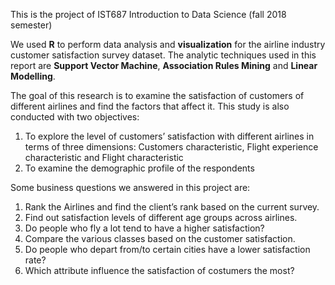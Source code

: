 This is the project of IST687 Introduction to Data Science (fall 2018 semester)

We used **R** to perform data analysis and **visualization** for the airline industry customer satisfaction survey dataset. 
The analytic techniques used in this report are **Support Vector Machine**, **Association Rules Mining** and **Linear Modelling**.

The goal of this research is to examine the satisfaction of customers of different airlines and find the factors that affect it.
This study is also conducted with two objectives:
1. To explore the level of customers’ satisfaction with different airlines in terms of
three dimensions: Customers characteristic, Flight experience characteristic and
Flight characteristic
2. To examine the demographic profile of the respondents

Some business questions we answered in this project are:
1. Rank the Airlines and find the client’s rank based on the current survey.
2. Find out satisfaction levels of different age groups across airlines.
3. Do people who fly a lot tend to have a higher satisfaction?
4. Compare the various classes based on the customer satisfaction.
5. Do people who depart from/to certain cities have a lower satisfaction rate?
6. Which attribute influence the satisfaction of costumers the most?
